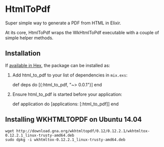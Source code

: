 # HtmlToPdf

Super simple way to generate a PDF from HTML in Elixir.

At its core, HtmlToPdf wraps the WkHtmlToPdf executable with a couple of simple helper methods.

## Installation

If [available in Hex](https://hex.pm/docs/publish), the package can be installed as:

  1. Add html_to_pdf to your list of dependencies in `mix.exs`:

        def deps do
          [{:html_to_pdf, "~> 0.0.1"}]
        end

  2. Ensure html_to_pdf is started before your application:

        def application do
          [applications: [:html_to_pdf]]
        end

## Installing WKHTMLTOPDF on Ubuntu 14.04

```
wget http://download.gna.org/wkhtmltopdf/0.12/0.12.2.1/wkhtmltox-0.12.2.1_linux-trusty-amd64.deb
sudo dpkg -i wkhtmltox-0.12.2.1_linux-trusty-amd64.deb
```
